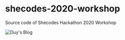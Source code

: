 # shecodes-2020-workshop
Source code of Shecodes Hackathon 2020 Workshop

![Duy's Blog](https://i.imgur.com/6fgOHgs.png)
